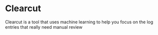 # Clearcut
Clearcut is a tool that uses machine learning to help you focus on the log entries that really need manual review
